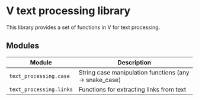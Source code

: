 # V text processing library

This library provides a set of functions in V for text processing.

## Modules

| Module                  | Description                                           |
|-------------------------|-------------------------------------------------------|
| `text_processing.case`  | String case manipulation functions (any → snake_case) |
| `text_processing.links` | Functions for extracting links from text              |
